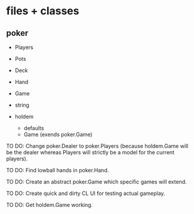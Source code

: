 
files + classes
===============

poker
-----
  - Players
  - Pots
  - Deck
  - Hand
  - Game
  - string
  
  - holdem
    - defaults
    - Game (exends poker.Game)


TO DO: Change poker.Dealer to poker.Players (because holdem.Game will be the dealer whereas Players will strictly be a model for the current players).

TO DO: Find lowball hands in poker.Hand.

TO DO: Create an abstract poker.Game which specific games will extend.

TO DO: Create quick and dirty CL UI for testing actual gameplay.

TO DO: Get holdem.Game working.